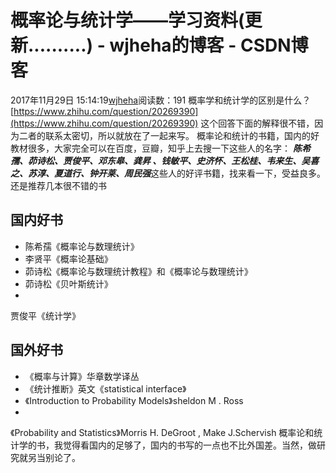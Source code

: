 # 概率论与统计学——学习资料(更新..........) - wjheha的博客 - CSDN博客
2017年11月29日 15:14:19[wjheha](https://me.csdn.net/wjheha)阅读数：191
概率学和统计学的区别是什么？ 
[https://www.zhihu.com/question/20269390](https://www.zhihu.com/question/20269390)
这个回答下面的解释很不错，因为二者的联系太密切，所以就放在了一起来写。 
概率论和统计的书籍，国内的好教材很多，大家完全可以在百度，豆瓣，知乎上去搜一下这些人的名字： 
***陈希孺、茆诗松、贾俊平、邓东皋、龚昇 、钱敏平、史济怀、王松桂、韦来生、吴喜之、苏淳、夏道行、钟开莱、周民强***这些人的好评书籍，找来看一下，受益良多。
还是推荐几本很不错的书
## 国内好书
- 陈希孺《概率论与数理统计》
- 李贤平《概率论基础》
- 茆诗松《概率论与数理统计教程》和《概率论与数理统计》
- 茆诗松《贝叶斯统计》
- 
贾俊平《统计学》
## 国外好书
- 《概率与计算》华章数学译丛
- 《统计推断》英文《statistical interface》
- 《Introduction to Probability Models》sheldon M . Ross
- 
《Probability and Statistics》Morris H. DeGroot ,   Make J.Schervish
概率论和统计学的书，我觉得看国内的足够了，国内的书写的一点也不比外国差。当然，做研究就另当别论了。
